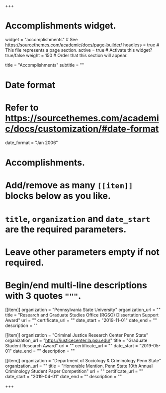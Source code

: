 +++
# Accomplishments widget.
widget = "accomplishments"  # See https://sourcethemes.com/academic/docs/page-builder/
headless = true  # This file represents a page section.
active = true  # Activate this widget? true/false
weight = 150  # Order that this section will appear.

title = "Accomplish&shy;ments"
subtitle = ""

# Date format
#   Refer to https://sourcethemes.com/academic/docs/customization/#date-format
date_format = "Jan 2006"

# Accomplishments.
#   Add/remove as many `[[item]]` blocks below as you like.
#   `title`, `organization` and `date_start` are the required parameters.
#   Leave other parameters empty if not required.
#   Begin/end multi-line descriptions with 3 quotes `"""`.

[[item]]
  organization = "Pennsylvania State University"
  organization_url = ""
  title = "Research and Graduate Studies Office (RGSO) Dissertation Support Award"
  url = ""
  certificate_url = ""
  date_start = "2019-11-01"
  date_end = ""
  description = ""

[[item]]
  organization = "Criminal Justice Research Center Penn State"
  organization_url = "https://justicecenter.la.psu.edu/"
  title = "Graduate Student Research Award"
  url = ""
  certificate_url = ""
  date_start = "2019-05-01"
  date_end = ""
  description = ""
  
[[item]]
  organization = "Department of Sociology & Criminology Penn State"
  organization_url = ""
  title = "Honorable Mention, Penn State 10th Annual Criminology Student Paper Competition"
  url = ""
  certificate_url = ""
  date_start = "2019-04-01"
  date_end = ""
  description = ""

+++
